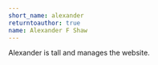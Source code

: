 ```yaml
---
short_name: alexander
returntoauthor: true
name: Alexander F Shaw
---
```

Alexander is tall and manages the website.  
 <br/>
